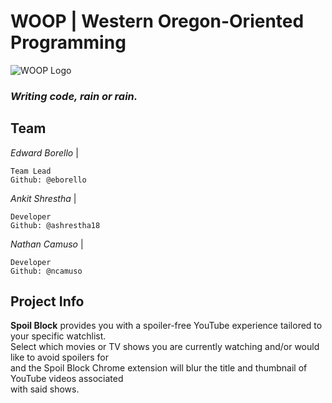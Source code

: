 # **WOOP | Western Oregon-Oriented Programming** 
![WOOP Logo](https://i.ibb.co/r72JVrQ/Logo-BG-centered.png "WOOP Logo")
### *Writing code, rain or rain.*

## **Team**
*Edward Borello* | 
    
    Team Lead
    Github: @eborello
*Ankit Shrestha* | 
    
    Developer
    Github: @ashrestha18

*Nathan Camuso* | 
    
    Developer
    Github: @ncamuso

## **Project Info**
**Spoil Block** provides you with a spoiler-free YouTube experience tailored to your specific watchlist.  
Select which movies or TV shows you are currently watching and/or would like to avoid spoilers for  
and the Spoil Block Chrome extension will blur the title and thumbnail of YouTube videos associated  
with said shows.
